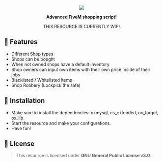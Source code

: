 <div align="center">
 <img src="https://github.com/user-attachments/assets/161470f8-f491-4e09-b2fc-66222413d97d"/></div>

<p align="center"><b>Advanced FiveM shopping script!</b></p>
<div align="center">THIS RESOURCE IS CURRENTLY WIP!</div>

## 🤖 Features
- Different Shop types
- Shops can be bought
- When not owned shops have a default inventory
- Shop owners can input own items with their own price inside of their jobs
- Blacklisted / Whitelisted items
- Shop Robbery (Lockpick the safe)

## 📜 Installation
- Make sure to install the dependencies: oxmysql, es_extended, ox_target, ox_lib
- Start the resource and make your configurations.
- Have fun!

## 🤝 License
> This resource is licensed under **GNU General Public License v3.0**.
